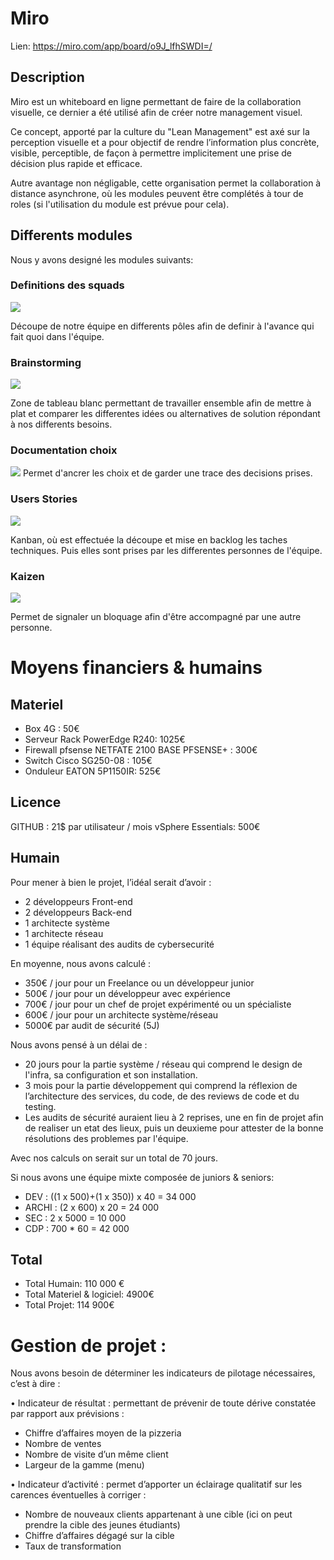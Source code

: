 # Miro
Lien: https://miro.com/app/board/o9J_lfhSWDI=/

## Description

Miro est un whiteboard en ligne permettant de faire de la collaboration visuelle, ce dernier a été utilisé afin de créer notre management visuel.

Ce concept, apporté par la culture du "Lean Management" est axé sur la perception visuelle et a pour objectif de rendre l’information plus concrète, visible, perceptible, de façon à permettre implicitement une prise de décision plus rapide et efficace.

Autre avantage non négligable, cette organisation permet la collaboration à distance asynchrone, où les modules peuvent être complétés à tour de roles (si l'utilisation du module est prévue pour cela).

## Differents modules
Nous y avons designé les modules suivants:

### Definitions des squads
![](img/squad.JPG)

Découpe de notre équipe en differents pôles afin de definir à l'avance qui fait quoi dans l'équipe.

### Brainstorming
![](img/brainstorming.JPG)

Zone de tableau blanc permettant de travailler ensemble afin de mettre à plat et comparer les differentes idées ou alternatives de solution répondant à nos differents besoins.

### Documentation choix
![](img/doc.JPG)
Permet d'ancrer les choix et de garder une trace des decisions prises.

### Users Stories
![](img/us.JPG)

Kanban, où est effectuée la découpe et mise en backlog les taches techniques. Puis elles sont prises par les differentes personnes de l'équipe.

### Kaizen
![](img/kaizen.JPG)

Permet de signaler un bloquage afin d'être accompagné par une autre personne.

# Moyens financiers & humains

## Materiel

+ Box 4G : 50€
+ Serveur Rack PowerEdge R240: 1025€
+ Firewall pfsense NETFATE 2100 BASE PFSENSE+ : 300€
+ Switch Cisco SG250-08 : 105€
+ Onduleur EATON 5P1150IR: 525€

## Licence

GITHUB : 21$ par utilisateur / mois
vSphere Essentials: 500€

## Humain

Pour mener à bien le projet, l’idéal serait d’avoir :

+	2 développeurs Front-end
+	2 développeurs Back-end
+	1 architecte système
+	1 architecte réseau
+	1 équipe réalisant des audits de cybersecurité

En moyenne, nous avons calculé :
+	350€ / jour pour un Freelance ou un développeur junior
+	500€ / jour pour un développeur avec expérience
+	700€ / jour pour un chef de projet expérimenté ou un spécialiste
+	600€ / jour pour un architecte système/réseau
+	5000€ par audit de sécurité (5J)

Nous avons pensé à un délai de :
+ 20 jours pour la partie système / réseau qui comprend le design de l'infra, sa configuration et son installation.
+	3 mois pour la partie développement qui comprend la réflexion de l’architecture des services, du code, de des reviews de code et du testing.
+	Les audits de sécurité auraient lieu à 2 reprises, une en fin de projet afin de realiser un etat des lieux, puis un deuxieme pour attester de la bonne résolutions des problemes par l'équipe.

Avec nos calculs on serait sur un total de 70 jours.

Si nous avons une équipe mixte composée de juniors & seniors:
+	DEV : ((1 x 500)+(1 x 350)) x 40  = 34 000
+	ARCHI : (2 x 600) x 20 = 24 000
+	SEC : 2 x 5000 = 10 000
+ CDP : 700 * 60 = 42 000

## Total
+ Total Humain: 110 000 €
+ Total Materiel & logiciel: 4900€
+ Total Projet: 114 900€
# Gestion de projet :

Nous avons besoin de déterminer les indicateurs de pilotage nécessaires, c’est à dire :

•	Indicateur de résultat : permettant de prévenir de toute dérive constatée par rapport aux prévisions : 
+ Chiffre d’affaires moyen de la pizzeria
+ Nombre de ventes
+ Nombre de visite d’un même client
+ Largeur de la gamme (menu)

•	Indicateur d’activité : permet d’apporter un éclairage qualitatif sur les carences éventuelles à corriger :
+ Nombre de nouveaux clients appartenant à une cible (ici on peut prendre la cible des jeunes étudiants)
+ Chiffre d’affaires dégagé sur la cible
+ Taux de transformation
